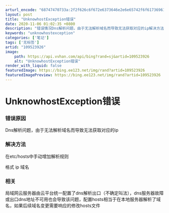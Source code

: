 ```yaml
---
arturl_encode: "68747470733a:2f2f626c6f672e6373646e2e6e65742f6f617369613131312f:61727469636c652f64657461696c732f313039353233393236"
layout: post
title: "UnknowhostException错误"
date: 2020-11-06 01:02:35 +0800
description: "错误情况Dns解析问题，由于无法解析域名而导致无法获取对应的ip解决方法在etc/hosts中手动增"
keywords: "unknowhostexception"
categories: ['笔记']
tags: ['无标签']
artid: "109523926"
image:
    path: https://api.vvhan.com/api/bing?rand=sj&artid=109523926
    alt: "UnknowhostException错误"
render_with_liquid: false
featuredImage: https://bing.ee123.net/img/rand?artid=109523926
featuredImagePreview: https://bing.ee123.net/img/rand?artid=109523926
---
```


# UnknowhostException错误

### 错误原因

Dns解析问题，由于无法解析域名而导致无法获取对应的ip

### 解决方法

在etc/hosts中手动增加解析规则
  
格式 ip 域名

### 相关

局域网云服务器由云平台统一配置了dns解析出口（不确定叫法），dns服务器故障或出口dns地址不可用也会导致该问题，配置hosts相当于在本地服务器解析了域名，如果后续域名变更需要响应的修改hosts文件